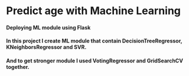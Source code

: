 # Predict age with Machine Learning
#### Deploying ML module using Flask
#### In this project I create ML module that contain DecisionTreeRegressor, KNeighborsRegressor and SVR.
#### And to get stronger module I used VotingRegressor and GridSearchCV together.
